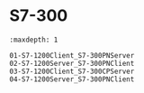 # S7-300

```{toctree}
:maxdepth: 1

01-S7-1200Client_S7-300PNServer
02-S7-1200Server_S7-300PNClient
03-S7-1200Client_S7-300CPServer
04-S7-1200Server_S7-300PNClient

```